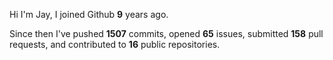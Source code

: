 Hi I'm Jay, I joined Github **9** years ago.

Since then I've pushed **1507** commits, opened **65** issues, submitted **158** pull requests, and contributed to **16** public repositories.
